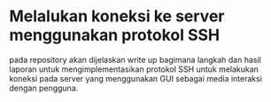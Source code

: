# Melalukan koneksi ke server menggunakan protokol SSH
pada repository akan dijelaskan write up bagimana langkah dan hasil laporan untuk mengimplementasikan protokol SSH untuk melakukan koneksi pada server yang menggunakan GUI sebagai media interaksi dengan pengguna.
